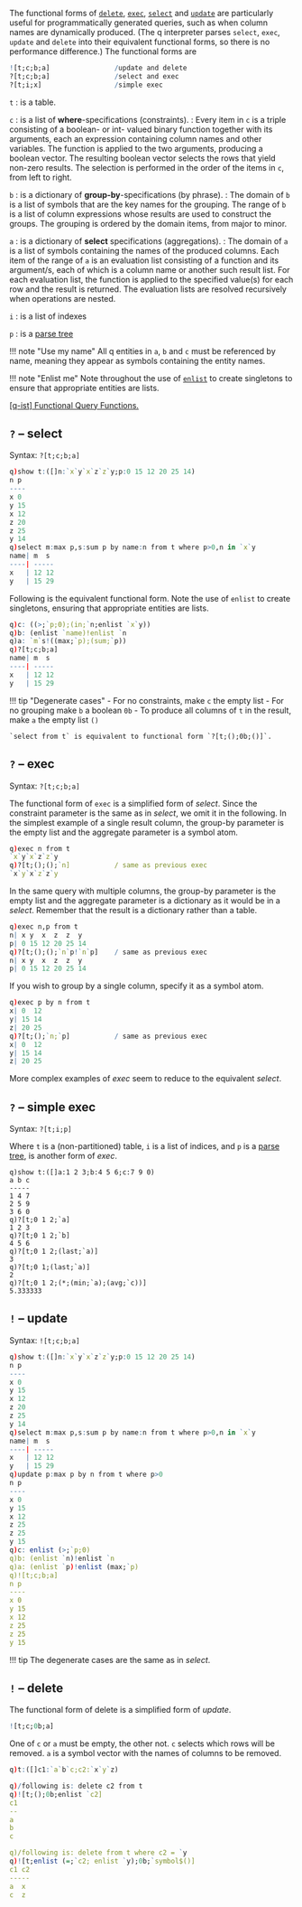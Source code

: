 The functional forms of [`delete`](qsql/#delete), [`exec`](qsql/#exec), [`select`](qsql/#select) and [`update`](qsql/#update) are particularly useful for programmatically generated queries, such as when column names are dynamically produced. (The q interpreter parses `select`, `exec`, `update` and `delete` into their equivalent functional forms, so there is no performance difference.) The functional forms are
```q
![t;c;b;a]                /update and delete
?[t;c;b;a]                /select and exec
?[t;i;x]                  /simple exec
```

`t`
: is a table. 

`c`
: is a list of **where**-specifications (constraints). 
: Every item in `c` is a triple consisting of a boolean- or int- valued binary function together with its arguments, each an expression containing column names and other variables. The function is applied to the two arguments, producing a boolean vector. The resulting boolean vector selects the rows that yield non-zero results. The selection is performed in the order of the items in `c`, from left to right.

`b`
: is a dictionary of **group-by**-specifications (by phrase). 
: The domain of `b` is a list of symbols that are the key names for the grouping. The range of `b` is a list of column expressions whose results are used to construct the groups. The grouping is ordered by the domain items, from major to minor.

`a`
: is a dictionary of **select** specifications (aggregations). 
: The domain of `a` is a list of symbols containing the names of the produced columns. Each item of the range of `a` is an evaluation list consisting of a function and its argument/s, each of which is a column name or another such result list. For each evaluation list, the function is applied to the specified value(s) for each row and the result is returned. The evaluation lists are resolved recursively when operations are nested.

`i`
: is a list of indexes

`p`
: is a [parse tree](parsetrees)


!!! note "Use my name"
    All q entities in `a`, `b` and `c` must be referenced by name, meaning they appear as symbols containing the entity names.

!!! note "Enlist me"
    Note throughout the use of [`enlist`](lists/#enlist) to create singletons to ensure that appropriate entities are lists.

<i class="fa fa-external-link-square"></i> <a href="http://www.q-ist.com/2012/10/functional-query-functions.html" target="_blank">[q-ist] Functional Query Functions.</a> 
 


## `?` – select

Syntax: `?[t;c;b;a]`

```q
q)show t:([]n:`x`y`x`z`z`y;p:0 15 12 20 25 14)
n p
----
x 0
y 15
x 12
z 20
z 25
y 14
q)select m:max p,s:sum p by name:n from t where p>0,n in `x`y
name| m  s
----| -----
x   | 12 12
y   | 15 29
```
Following is the equivalent functional form. Note the use of `enlist` to create singletons, ensuring that appropriate entities are lists.
```q
q)c: ((>;`p;0);(in;`n;enlist `x`y))
q)b: (enlist `name)!enlist `n
q)a: `m`s!((max;`p);(sum;`p))
q)?[t;c;b;a]
name| m  s
----| -----
x   | 12 12
y   | 15 29
```

!!! tip "Degenerate cases"
    - For no constraints, make `c` the empty list 
    - For no grouping make `b` a boolean `0b` 
    - To produce all columns of `t` in the result, make `a` the empty list `()`
    
    `select from t` is equivalent to functional form `?[t;();0b;()]`.


## `?` – exec

Syntax: `?[t;c;b;a]`

The functional form of `exec` is a simplified form of _select_. Since the constraint parameter is the same as in _select_, we omit it in the following.
In the simplest example of a single result column, the group-by parameter is the empty list and the aggregate parameter is a symbol atom.
```q
q)exec n from t
`x`y`x`z`z`y
q)?[t;();();`n]           / same as previous exec
`x`y`x`z`z`y
```
In the same query with multiple columns, the group-by parameter is the empty list and the aggregate parameter is a dictionary as it would be in a _select_. Remember that the result is a dictionary rather than a table.
```q
q)exec n,p from t
n| x y  x  z  z  y
p| 0 15 12 20 25 14
q)?[t;();();`n`p!`n`p]    / same as previous exec
n| x y  x  z  z  y
p| 0 15 12 20 25 14
```
If you wish to group by a single column, specify it as a symbol atom.
```q
q)exec p by n from t
x| 0  12
y| 15 14
z| 20 25
q)?[t;();`n;`p]           / same as previous exec
x| 0  12
y| 15 14
z| 20 25
```
More complex examples of _exec_ seem to reduce to the equivalent _select_.


## `?` – simple exec

Syntax: `?[t;i;p]`

Where `t` is a (non-partitioned) table, `i` is a list of indices, and `p` is a [parse tree](parsetrees), is another form of _exec_.
```
q)show t:([]a:1 2 3;b:4 5 6;c:7 9 0)
a b c
-----
1 4 7
2 5 9
3 6 0
q)?[t;0 1 2;`a]
1 2 3
q)?[t;0 1 2;`b]
4 5 6
q)?[t;0 1 2;(last;`a)]
3
q)?[t;0 1;(last;`a)]
2
q)?[t;0 1 2;(*;(min;`a);(avg;`c))]
5.333333
```


## `!` – update

Syntax: `![t;c;b;a]`

```q
q)show t:([]n:`x`y`x`z`z`y;p:0 15 12 20 25 14)
n p
----
x 0
y 15
x 12
z 20
z 25
y 14
q)select m:max p,s:sum p by name:n from t where p>0,n in `x`y
name| m  s
----| -----
x   | 12 12
y   | 15 29
q)update p:max p by n from t where p>0
n p
----
x 0
y 15
x 12
z 25
z 25
y 15
q)c: enlist (>;`p;0)
q)b: (enlist `n)!enlist `n
q)a: (enlist `p)!enlist (max;`p)
q)![t;c;b;a]
n p
----
x 0
y 15
x 12
z 25
z 25
y 15
```

!!! tip
    The degenerate cases are the same as in _select_.


## `!` – delete

The functional form of delete is a simplified form of _update_.
```q
![t;c;0b;a]
```
One of `c` or `a` must be empty, the other not. `c` selects which rows will be removed. `a` is a symbol vector with the names of columns to be removed.
```q
q)t:([]c1:`a`b`c;c2:`x`y`z)

q)/following is: delete c2 from t
q)![t;();0b;enlist `c2]
c1
--
a
b
c

q)/following is: delete from t where c2 = `y
q)![t;enlist (=;`c2; enlist `y);0b;`symbol$()]
c1 c2
-----
a  x
c  z
```


